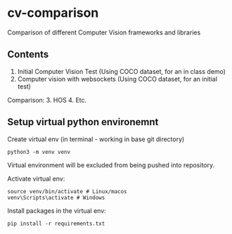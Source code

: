 # cv-comparison
Comparison of different Computer Vision frameworks and libraries

## Contents
1. Initial Computer Vision Test (Using COCO dataset, for an in class demo)
2. Computer vision with websockets (Using COCO dataset, for an initial test)

Comparison: 
3. HOS 
4. Etc. 

## Setup virtual python environemnt

Create virtual env (in terminal - working in base git directory) 
```
python3 -m venv venv
```

Virtual environment will be excluded from being pushed into repository. 

Activate virtual env: 
```
source venv/bin/activate # Linux/macos
venv\Scripts\activate # Windows
```

Install packages in the virtual env: 
``` 
pip install -r requirements.txt
```

